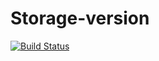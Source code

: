 Storage-version
===============

[![Build Status](https://travis-ci.org/EduardoDiaz/storage-version.png?branch=master)](https://travis-ci.org/EduardoDiaz/storage-version)
